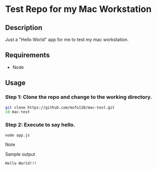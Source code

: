 # Test Repo for my Mac Workstation

## Description

Just a "Hello World" app for me to test my mac workstation.

## Requirements

* Node

## Usage

### Step 1: Clone the repo and change to the working directory.

```bash
git clone https://github.com/mofo110/mac-test.git
cd mac-test
```

### Step 2: Execute to say hello.

```bash
node app.js
```

> [!NOTE]
> Sample output

```console
Hello World!!!
```

